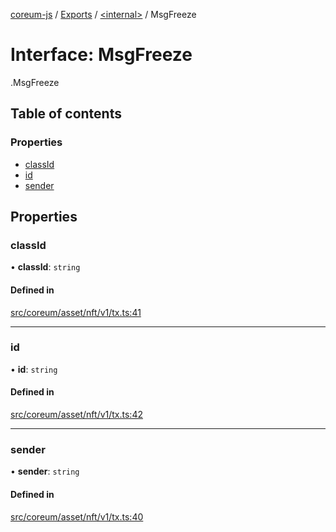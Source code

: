 [coreum-js](../README.md) / [Exports](../modules.md) / [<internal\>](../modules/internal_.md) / MsgFreeze

# Interface: MsgFreeze

[<internal>](../modules/internal_.md).MsgFreeze

## Table of contents

### Properties

- [classId](internal_.MsgFreeze-3.md#classid)
- [id](internal_.MsgFreeze-3.md#id)
- [sender](internal_.MsgFreeze-3.md#sender)

## Properties

### classId

• **classId**: `string`

#### Defined in

[src/coreum/asset/nft/v1/tx.ts:41](https://github.com/PyramydLabs/coreum-js/blob/75debec/src/coreum/asset/nft/v1/tx.ts#L41)

___

### id

• **id**: `string`

#### Defined in

[src/coreum/asset/nft/v1/tx.ts:42](https://github.com/PyramydLabs/coreum-js/blob/75debec/src/coreum/asset/nft/v1/tx.ts#L42)

___

### sender

• **sender**: `string`

#### Defined in

[src/coreum/asset/nft/v1/tx.ts:40](https://github.com/PyramydLabs/coreum-js/blob/75debec/src/coreum/asset/nft/v1/tx.ts#L40)
